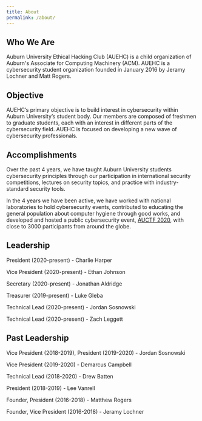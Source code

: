 ```yaml
---
title: About
permalink: /about/
---
```


## Who We Are

Auburn University Ethical Hacking Club (AUEHC) is a child organization of Auburn's Associate for Computing Machinery (ACM). AUEHC is a cybersecurity student organization founded in January 2016 by Jeramy Lochner and Matt Rogers. 

## Objective

AUEHC’s primary objective is to build interest in cybersecurity within Auburn University’s student body. Our members are composed of freshmen to graduate students, each with an interest in different parts of the cybersecurity field.
AUEHC is focused on developing a new wave of cybersecurity professionals.

## Accomplishments

Over the past 4 years, we have taught Auburn University students cybersecurity principles through our participation in international security competitions, lectures on security topics, and practice with industry-standard security tools.

In the 4 years we have been active, we have worked with national laboratories to hold cybersecurity events, contributed to educating the general population about computer hygiene through good works, and developed and hosted a public cybersecurity event, [AUCTF 2020](https://ctf.auburn.edu/), with close to 3000 participants from around the globe.

## Leadership

<!-- Technical Lead (2019-2020) -->
President (2020-present) - Charlie Harper

Vice President (2020-present) - Ethan Johnson

Secretary (2020-present) - Jonathan Aldridge

Treasurer (2019-present) - Luke Gleba

Technical Lead (2020-present) - Jordan Sosnowski

Technical Lead (2020-present) - Zach Leggett

## Past Leadership

Vice President (2018-2019), President (2019-2020) - Jordan Sosnowski

Vice President (2019-2020) - Demarcus Campbell 

Technical Lead (2018-2020) - Drew Batten

President (2018-2019) - Lee Vanrell

Founder, President (2016-2018) - Matthew Rogers

Founder, Vice President (2016-2018) - Jeramy Lochner

